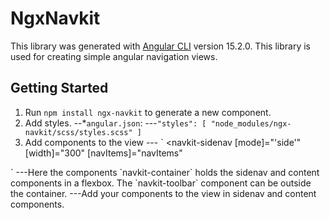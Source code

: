 # NgxNavkit

This library was generated with [Angular CLI](https://github.com/angular/angular-cli) version 15.2.0. This library is used for creating simple angular navigation views.

## Getting Started

1. Run `npm install ngx-navkit` to generate a new component.
2. Add styles.
--*`angular.json`:
---`"styles": [
        "node_modules/ngx-navkit/scss/styles.scss"
    ]`
3. Add components to the view
--- `<navkit-container>
  <navkit-sidenav
    [mode]="'side'"
    [width]="300"
    [navItems]="navItems"
  ></navkit-sidenav>
  <navkit-content>
    <navkit-toolbar
      [height]="80"
      [sidenavToggle]="true"
      [sticky]="true"
    ></navkit-toolbar>
  </navkit-content>
</navkit-container>`
---Here the components `navkit-container` holds the sidenav and content components in a flexbox. The `navkit-toolbar` component can be outside the container. 
---Add your components to the view in sidenav and content components.